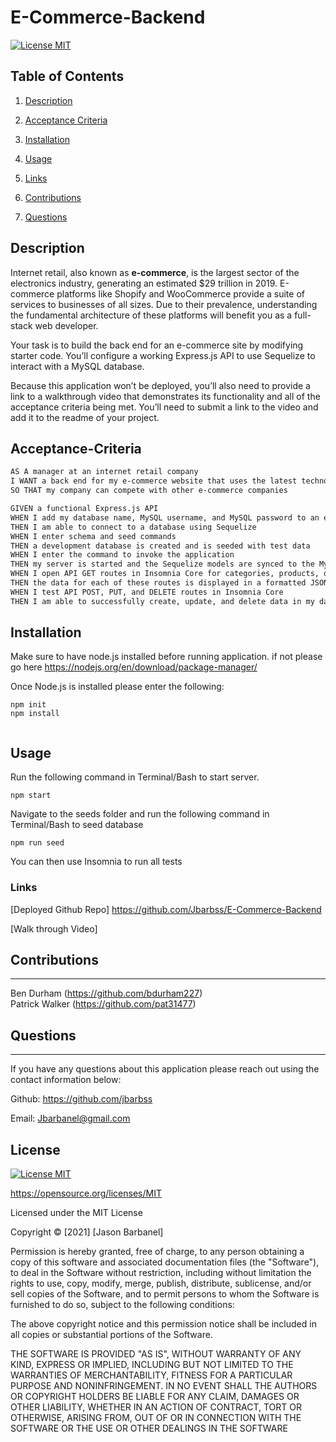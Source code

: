 # E-Commerce-Backend


[![License MIT](https://img.shields.io/apm/l/pack)](https://spdx.org/licenses/MIT.html)
 ## Table of Contents
1. [Description](#description)

2. [Acceptance Criteria](#Acceptance-Criteria)

3. [Installation](#installation)

4. [Usage](#usage)

5. [Links](#links)

6. [Contributions](#contributions)

7. [Questions](#questions)


## Description

Internet retail, also known as **e-commerce**, is the largest sector of the electronics industry, generating an estimated $29 trillion in 2019. E-commerce platforms like Shopify and WooCommerce provide a suite of services to businesses of all sizes. Due to their prevalence, understanding the fundamental architecture of these platforms will benefit you as a full-stack web developer.

Your task is to build the back end for an e-commerce site by modifying starter code. You’ll configure a working Express.js API to use Sequelize to interact with a MySQL database.

Because this application won’t be deployed, you’ll also need to provide a link to a walkthrough video that demonstrates its functionality and all of the acceptance criteria being met. You’ll need to submit a link to the video and add it to the readme of your project.

## Acceptance-Criteria

```md
AS A manager at an internet retail company
I WANT a back end for my e-commerce website that uses the latest technologies
SO THAT my company can compete with other e-commerce companies
```

```md
GIVEN a functional Express.js API
WHEN I add my database name, MySQL username, and MySQL password to an environment variable file
THEN I am able to connect to a database using Sequelize
WHEN I enter schema and seed commands
THEN a development database is created and is seeded with test data
WHEN I enter the command to invoke the application
THEN my server is started and the Sequelize models are synced to the MySQL database
WHEN I open API GET routes in Insomnia Core for categories, products, or tags
THEN the data for each of these routes is displayed in a formatted JSON
WHEN I test API POST, PUT, and DELETE routes in Insomnia Core
THEN I am able to successfully create, update, and delete data in my database
```





## Installation

Make sure to have node.js installed before running application.
if not please go here https://nodejs.org/en/download/package-manager/

Once Node.js is installed please enter the following:
```
npm init
npm install


```

## Usage

Run the following command in Terminal/Bash to start server.

```
npm start
```

Navigate to the seeds folder and run the following command in Terminal/Bash to seed database 

```
npm run seed

```

You can then use Insomnia to run all tests



### Links

[Deployed Github Repo] https://github.com/Jbarbss/E-Commerce-Backend

[Walk through Video] 


 
## Contributions
---

Ben Durham (https://github.com/bdurham227)
<br>
Patrick Walker (https://github.com/pat31477)
<br>

## Questions
 ---
 If you have any questions about this application please reach out 
 using the contact information below:

Github: https://github.com/jbarbss

Email: Jbarbanel@gmail.com


## License
 
[![License MIT](https://img.shields.io/apm/l/pack)](https://spdx.org/licenses/MIT.html)

   https://opensource.org/licenses/MIT

Licensed under the MIT License

Copyright © [2021] [Jason Barbanel]
    
 Permission is hereby granted, free of charge, to any person obtaining a copy of this software and associated documentation files (the "Software"), to deal in the Software without restriction, including without limitation the rights to use, copy, modify, merge, publish, distribute, sublicense, and/or sell copies of the Software, and to permit persons to whom the Software is furnished to do so, subject to the following conditions:
        
The above copyright notice and this permission notice shall be included in all copies or substantial portions of the Software.
        
THE SOFTWARE IS PROVIDED "AS IS", WITHOUT WARRANTY OF ANY KIND, EXPRESS OR IMPLIED, INCLUDING BUT NOT LIMITED TO THE WARRANTIES OF MERCHANTABILITY, FITNESS FOR A PARTICULAR PURPOSE AND NONINFRINGEMENT. IN NO EVENT SHALL THE AUTHORS OR COPYRIGHT HOLDERS BE LIABLE FOR ANY CLAIM, DAMAGES OR OTHER LIABILITY, WHETHER IN AN ACTION OF CONTRACT, TORT OR OTHERWISE, ARISING FROM, OUT OF OR IN CONNECTION WITH THE SOFTWARE OR THE USE OR OTHER DEALINGS IN THE SOFTWARE


